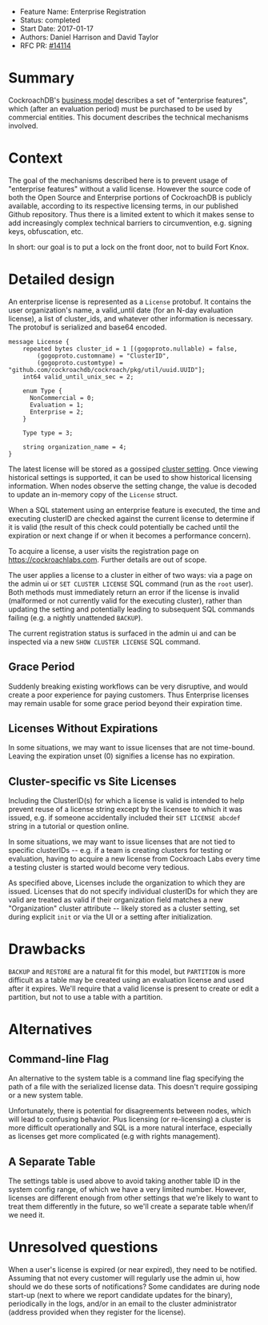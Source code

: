 - Feature Name: Enterprise Registration
- Status: completed
- Start Date: 2017-01-17
- Authors: Daniel Harrison and David Taylor
- RFC PR: [#14114]

# Summary

CockroachDB's [business model] describes a set of "enterprise features", which
(after an evaluation period) must be purchased to be used by commercial
entities. This document describes the technical mechanisms involved.

# Context

The goal of the mechanisms described here is to prevent usage of "enterprise
features" without a valid license. However the source code of both the Open
Source and Enterprise portions of CockroachDB is publicly available, according
to its respective licensing terms, in our published Github repository. Thus
there is a limited extent to which it makes sense to add increasingly complex
technical barriers to circumvention, e.g. signing keys, obfuscation, etc.

In short: our goal is to put a lock on the front door, not to build Fort Knox.

# Detailed design

An enterprise license is represented as a `License` protobuf. It contains
the user organization's name, a valid_until date (for an N-day evaluation
license), a list of cluster_ids, and whatever other information is necessary.
The protobuf is serialized and base64 encoded.

```
message License {
    repeated bytes cluster_id = 1 [(gogoproto.nullable) = false,
        (gogoproto.customname) = "ClusterID",
        (gogoproto.customtype) = "github.com/cockroachdb/cockroach/pkg/util/uuid.UUID"];
    int64 valid_until_unix_sec = 2;

    enum Type {
      NonCommercial = 0;
      Evaluation = 1;
      Enterprise = 2;
    }

    Type type = 3;

    string organization_name = 4;
}

```

The latest license will be stored as a gossiped [cluster
setting](https://github.com/cockroachdb/cockroach/blob/master/docs/RFCS/20170317_settings_table.md).
Once viewing historical settings is supported, it can be used to show historical
licensing information. When nodes observe the setting change, the value is
decoded to update an in-memory copy of the `License` struct.

 When a SQL statement using an enterprise feature is executed, the time and
 executing clusterID are checked against the current license to determine if it
 is valid (the result of this check could potentially be cached until the
 expiration or next change if or when it becomes a performance concern).

To acquire a license, a user visits the registration page on
https://cockroachlabs.com. Further details are out of scope.

The user applies a license to a cluster in either of two ways: via a page on the
admin ui or `SET CLUSTER LICENSE` SQL command (run as the `root` user). Both
methods must immediately return an error if the license is invalid (malformed or
not currently valid for the executing cluster), rather than updating the setting
and potentially leading to subsequent SQL commands failing (e.g. a nightly
unattended `BACKUP`).

The current registration status is surfaced in the admin ui and can be inspected
via a new `SHOW CLUSTER LICENSE` SQL command.

## Grace Period

Suddenly breaking existing workflows can be very disruptive, and would create a
poor experience for paying customers. Thus Enterprise licenses may remain usable
for some grace period beyond their expiration time.

## Licenses Without Expirations

In some situations, we may want to issue licenses that are not time-bound.
Leaving the expiration unset (0) signifies a license has no expiration.

## Cluster-specific vs Site Licenses

Including the ClusterID(s) for which a license is valid is intended to help
prevent reuse of a license string except by the licensee to which it was issued,
e.g. if someone accidentally included their `SET LICENSE abcdef` string in a
tutorial or question online.

In some situations, we may want to issue licenses that are not tied to specific
clusterIDs -- e.g. if a team is creating clusters for testing or evaluation,
having to acquire a new license from Cockroach Labs every time a testing cluster
is started would become very tedious.

As specified above, Licenses include the organization to which they are issued.
Licenses that do not specify individual clusterIDs for which they are valid are
treated as valid if their organization field matches a new "Organization"
cluster attribute -- likely stored as a cluster setting, set during explicit
`init` or  via the UI or a setting after initialization.

# Drawbacks

`BACKUP` and `RESTORE` are a natural fit for this model, but `PARTITION` is more
difficult as a table may be created using an evaluation license and used after
it expires. We'll require that a valid license is present to create or edit a
partition, but not to use a table with a partition.

# Alternatives

## Command-line Flag

An alternative to the system table is a command line flag specifying the path of
a file with the serialized license data. This doesn't require gossiping or a new
system table.

Unfortunately, there is potential for disagreements between nodes, which will
lead to confusing behavior. Plus licensing (or re-licensing) a cluster is more
difficult operationally and SQL is a more natural interface, especially as
licenses get more complicated (e.g with rights management).

## A Separate Table
The settings table is used above to avoid taking another table ID in the system
config range, of which we have a very limited number. However, licenses are
different enough from other settings that we're likely to want to treat them
differently in the future, so we'll create a separate table when/if we need it.

# Unresolved questions

When a user's license is expired (or near expired), they need to be notified.
Assuming that not every customer will regularly use the admin ui, how should we
do these sorts of notifications? Some candidates are during node start-up (next
to where we report candidate updates for the binary), periodically in the logs,
and/or in an email to the cluster administrator (address provided when they
register for the license).

[#14114]: https://github.com/cockroachdb/cockroach/pull/14114
[business model]: https://www.cockroachlabs.com/blog/how-were-building-a-business-to-last/
[settings table]: https://github.com/cockroachdb/cockroach/pull/14230
